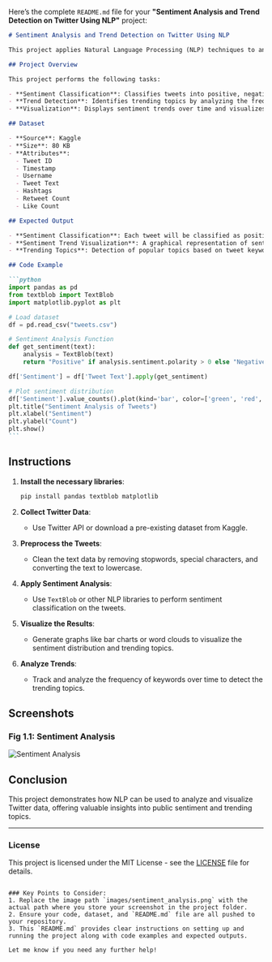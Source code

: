 Here’s the complete `README.md` file for your **"Sentiment Analysis and Trend Detection on Twitter Using NLP"** project:

````markdown
# Sentiment Analysis and Trend Detection on Twitter Using NLP

This project applies Natural Language Processing (NLP) techniques to analyze sentiments and detect trends from Twitter data. It involves collecting tweets, performing sentiment analysis, and identifying trending topics based on tweet frequency and user interactions.

## Project Overview

This project performs the following tasks:

- **Sentiment Classification**: Classifies tweets into positive, negative, or neutral categories.
- **Trend Detection**: Identifies trending topics by analyzing the frequency of keywords in the tweets.
- **Visualization**: Displays sentiment trends over time and visualizes the sentiment distribution.

## Dataset

- **Source**: Kaggle
- **Size**: 80 KB
- **Attributes**:
  - Tweet ID
  - Timestamp
  - Username
  - Tweet Text
  - Hashtags
  - Retweet Count
  - Like Count

## Expected Output

- **Sentiment Classification**: Each tweet will be classified as positive, negative, or neutral.
- **Sentiment Trend Visualization**: A graphical representation of sentiment trends over time.
- **Trending Topics**: Detection of popular topics based on tweet keywords and frequencies.

## Code Example

```python
import pandas as pd
from textblob import TextBlob
import matplotlib.pyplot as plt

# Load dataset
df = pd.read_csv("tweets.csv")

# Sentiment Analysis Function
def get_sentiment(text):
    analysis = TextBlob(text)
    return "Positive" if analysis.sentiment.polarity > 0 else "Negative" if analysis.sentiment.polarity < 0 else "Neutral"

df['Sentiment'] = df['Tweet Text'].apply(get_sentiment)

# Plot sentiment distribution
df['Sentiment'].value_counts().plot(kind='bar', color=['green', 'red', 'blue'])
plt.title("Sentiment Analysis of Tweets")
plt.xlabel("Sentiment")
plt.ylabel("Count")
plt.show()
```
````

## Instructions

1. **Install the necessary libraries**:

   ```bash
   pip install pandas textblob matplotlib
   ```

2. **Collect Twitter Data**:
   - Use Twitter API or download a pre-existing dataset from Kaggle.
3. **Preprocess the Tweets**:

   - Clean the text data by removing stopwords, special characters, and converting the text to lowercase.

4. **Apply Sentiment Analysis**:

   - Use `TextBlob` or other NLP libraries to perform sentiment classification on the tweets.

5. **Visualize the Results**:

   - Generate graphs like bar charts or word clouds to visualize the sentiment distribution and trending topics.

6. **Analyze Trends**:
   - Track and analyze the frequency of keywords over time to detect the trending topics.

## Screenshots

### Fig 1.1: Sentiment Analysis

![Sentiment Analysis](images/sentiment_analysis.png)

## Conclusion

This project demonstrates how NLP can be used to analyze and visualize Twitter data, offering valuable insights into public sentiment and trending topics.

---

### License

This project is licensed under the MIT License - see the [LICENSE](LICENSE) file for details.

```

### Key Points to Consider:
1. Replace the image path `images/sentiment_analysis.png` with the actual path where you store your screenshot in the project folder.
2. Ensure your code, dataset, and `README.md` file are all pushed to your repository.
3. This `README.md` provides clear instructions on setting up and running the project along with code examples and expected outputs.

Let me know if you need any further help!
```

